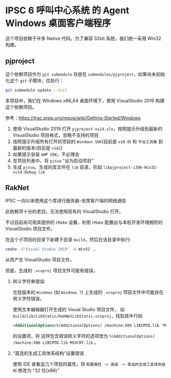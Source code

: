 # IPSC 6 呼叫中心系统 的 Agent Windows 桌面客户端程序

这个项目依赖于许多 Native 代码。为了兼容 32bit 系统，我们统一采用 Win32 构建。

## pjproject

这个依赖项目作为 `git submodule` 存放在 `submodules/pjproject`，如果尚未初始化这个 `git` 子模块，应执行：

```sh
git submodule update --init
```

本项目中，我们在 Windows x86_64 桌面环境下，使用 VisualStudio 2019 构建这个依赖项目。

参考：<https://trac.pjsip.org/repos/wiki/Getting-Started/Windows>

1. 使用 VisualStudio 2019 打开 `pjproject-vs14.sln`，按照提示升级到最新的 VisualStudio 项目格式，忽略不支持的项目
2. 按照提示升级所有打开的项目的 `Windows SDK`(目前是 `v10.0`) 和 `平台工具集` 到最新的版本(目前是 `v142`)
3. 如果提示安装 `UWP SDK`，不必理会
4. 在项目列表中，将 `pjsua` "设为启动项目"
5. 生成 `pjsua`。生成的库文件在 `lib` 目录，形如 `libpjproject-i386-Win32-vc14-Debug.lib`

## RakNet

IPSC 一向以来使用这个库进行服务器-坐席客户端的网络通信

此依赖项十分的老旧，无法使用现有的 VisualStudio 打开。

不过目前尚可用其提供的 `CMake` 设置，利用 `CMake` 配置出与本机开发环境相符的 VisualStudio 项目文件。

在这个子项目的目录下新建子目录 `build`，然后在该目录中执行:

```sh
cmake -G"Visual Studio 2019" -A Win32 ..
```

从而产生 VisualStudio 项目文件。

但是，生成的 `.vcxproj` 项目文件可能有错误。

1. 转义字符串错误:

   在低版本的 `Windows` (如 `Windows 7`) 上生成的 `.vcxproj` 项目文件中可能存在转义字符错误。

   使用文本编辑器打开生成的 Visual Studio 项目文件， 如 `build/Lib/LibStatic/RakNetLibStatic.vcxproj`，找到其中行如

   ```xml
   <AdditionalOptions>%(AdditionalOptions) /machine:X86 LIBCMTD.lib "MSVCRT.lib&amp;quot"%3B""</AdditionalOptions>
   ```

   的设置项，将 这样包含错误转义字符的选项改为 `%(AdditionalOptions) /machine:X86 LIBCMTD.lib MSVCRT.lib` 。

1. “首选的生成工具体系结构”设置错误

   使用 IDE 查看这几个项目的属性，将 `配置属性 -> 高级 -> 首选的生成工具体系结构` 修改为 "32 位(x86)"
